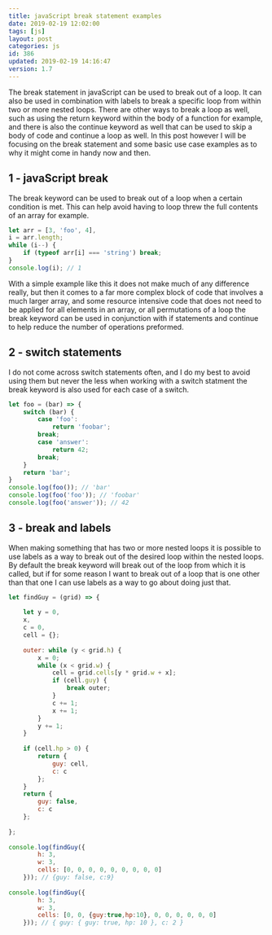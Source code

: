 ```yaml
---
title: javaScript break statement examples
date: 2019-02-19 12:02:00
tags: [js]
layout: post
categories: js
id: 386
updated: 2019-02-19 14:16:47
version: 1.7
---
```


The break statement in javaScript can be used to break out of a loop. It can also be used in combination with labels to break a specific loop from within two or more nested loops. There are other ways to break a loop as well, such as using the return keyword within the body of a function for example, and there is also the continue keyword as well that can be used to skip a body of code and continue a loop as well. In this post however I will be focusing on the break statement and some basic use case examples as to why it might come in handy now and then.

<!-- more -->

## 1 - javaScript break

The break keyword can be used to break out of a loop when a certain condition is met. This can help avoid having to loop threw the full contents of an array for example.

```js
let arr = [3, 'foo', 4],
i = arr.length;
while (i--) {
    if (typeof arr[i] === 'string') break;
}
console.log(i); // 1

```

With a simple example like this it does not make much of any difference really, but then it comes to a far more complex block of code that involves a much larger array, and some resource intensive code that does not need to be applied for all elements in an array, or all permutations of a loop the break keyword can be used in conjunction with if statements and continue to help reduce the number of operations preformed.

## 2 - switch statements

I do not come across switch statements often, and I do my best to avoid using them but never the less when working with a switch statment the break keyword is also used for each case of a switch.

```js
let foo = (bar) => {
    switch (bar) {
        case 'foo':
            return 'foobar';
        break;
        case 'answer':
            return 42;
        break;
    }
    return 'bar';
}
console.log(foo()); // 'bar'
console.log(foo('foo')); // 'foobar'
console.log(foo('answer')); // 42
```

## 3 - break and labels

When making something that has two or more nested loops it is possible to use labels as a way to break out of the desired loop within the nested loops. By default the break keyword will break out of the loop from which it is called, but if for some reason I want to break out of a loop that is one other than that one I can use labels as a way to go about doing just that.

```js
let findGuy = (grid) => {
 
    let y = 0,
    x,
    c = 0,
    cell = {};
 
    outer: while (y < grid.h) {
        x = 0;
        while (x < grid.w) {
            cell = grid.cells[y * grid.w + x];
            if (cell.guy) {
                break outer;
            }
            c += 1;
            x += 1;
        }
        y += 1;
    }
 
    if (cell.hp > 0) {
        return {
            guy: cell,
            c: c
        };
    }
    return {
        guy: false,
        c: c
    };
 
};
 
console.log(findGuy({
        h: 3,
        w: 3,
        cells: [0, 0, 0, 0, 0, 0, 0, 0, 0]
    })); // {guy: false, c:9}
 
console.log(findGuy({
        h: 3,
        w: 3,
        cells: [0, 0, {guy:true,hp:10}, 0, 0, 0, 0, 0, 0]
    })); // { guy: { guy: true, hp: 10 }, c: 2 }
```